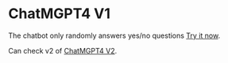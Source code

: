 # ChatMGPT4 V1


The chatbot only randomly answers yes/no questions [Try it now](https://khaledtolba.github.io/ChatMGPT4/).


Can check v2 of [ChatMGPT4 V2](https://github.com/KhaledTolba/ChatMGPT4-V2).
